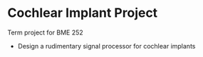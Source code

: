 # Cochlear Implant Project
Term project for BME 252
* Design a rudimentary signal processor for cochlear implants
